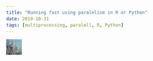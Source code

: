 ```yaml
---
title: "Running fast using paralelism in R or Python"
date: 2019-10-31
tags: [multiprocessing, paralell, R, Python]
---
```



<img src="/image/chicago.JPG" alt="Smiley face" height="42" width="42">